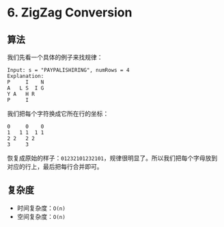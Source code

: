 # 6. ZigZag Conversion
## 算法
我们先看一个具体的例子来找规律：
```
Input: s = "PAYPALISHIRING", numRows = 4
Explanation:
P     I    N
A   L S  I G
Y A   H R
P     I
```

我们把每个字符换成它所在行的坐标：
```
0     0    0
1   1 1  1 1
2 2   2 2
3     3
```

恢复成原始的样子：`01232101232101`，规律很明显了。所以我们把每个字母放到对应的行上，最后把每行合并即可。

## 复杂度
- 时间复杂度：`O(n)`
- 空间复杂度：`O(n)`

